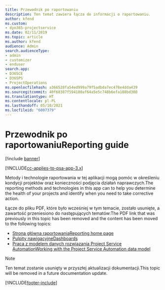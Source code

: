 ```yaml
---
title: Przewodnik po raportowaniu
description: Ten temat zawiera łącza do informacji o raportowaniu.
author: kfend
ms.custom:
- dyn365-projectservice
ms.date: 02/11/2019
ms.topic: article
ms.author: kfend
audience: Admin
search.audienceType:
- admin
- customizer
- enduser
search.app:
- D365CE
- D365PS
- ProjectOperations
ms.openlocfilehash: a366528fa54ed999a79f5adbda7ec478e4dda439
ms.sourcegitcommit: 40f68387f594180af64a5e5c748b6efa188bd300
ms.translationtype: HT
ms.contentlocale: pl-PL
ms.lasthandoff: 05/10/2021
ms.locfileid: "6007379"
---
```

# <a name="reporting-guide"></a><span data-ttu-id="e76e4-103">Przewodnik po raportowaniu</span><span class="sxs-lookup"><span data-stu-id="e76e4-103">Reporting guide</span></span>

[!include [banner](../../includes/psa-now-project-operations.md)]

[!INCLUDE[cc-applies-to-psa-app-3.x](../../includes/cc-applies-to-psa-app-3x.md)]

<span data-ttu-id="e76e4-104">Metody i technologie raportowania w tej aplikacji mogą pomóc w określeniu kondycji projektów oraz konieczności podjęcia działań naprawczych.</span><span class="sxs-lookup"><span data-stu-id="e76e4-104">The reporting methods and technologies in this app can to help you determine the health of your projects and identify when you need to take corrective action.</span></span> 

<span data-ttu-id="e76e4-105">Łącze do pliku PDF, które było wcześniej w tym temacie, zostało usunięte, a zawartość przeniesiono do następujących tematów:</span><span class="sxs-lookup"><span data-stu-id="e76e4-105">The PDF link that was previously in this topic has been removed and the content has been moved to the following topics:</span></span>

- [<span data-ttu-id="e76e4-106">Strona główna raportowania</span><span class="sxs-lookup"><span data-stu-id="e76e4-106">Reporting home page</span></span>](../reports-reporting-dynamics-365-project-service.md)
- [<span data-ttu-id="e76e4-107">Pulpity nawigacyjne</span><span class="sxs-lookup"><span data-stu-id="e76e4-107">Dashboards</span></span>](../reports-dashboards.md)
- [<span data-ttu-id="e76e4-108">Praca z modelem danych rozwiązania Project Service Automation</span><span class="sxs-lookup"><span data-stu-id="e76e4-108">Working with the Project Service Automation data model</span></span>](../reports-working-project-service-data-model.md)

> [!NOTE]
> <span data-ttu-id="e76e4-109">Ten temat zostanie usunięty w przyszłej aktualizacji dokumentacji.</span><span class="sxs-lookup"><span data-stu-id="e76e4-109">This topic will be removed in a future documentation update.</span></span> 


[!INCLUDE[footer-include](../../includes/footer-banner.md)]